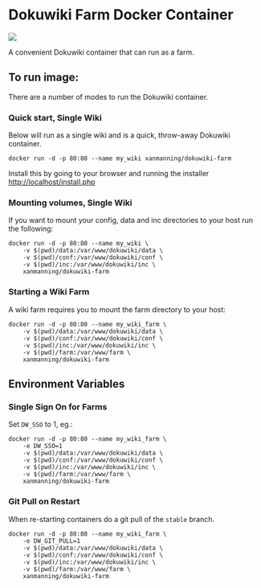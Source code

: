 # Dokuwiki Farm Docker Container

[![](https://images.microbadger.com/badges/image/xanmanning/dokuwiki-farm.svg)](https://microbadger.com/images/xanmanning/dokuwiki-farm "Get your own image badge on microbadger.com")

A convenient Dokuwiki container that can run as a farm.

## To run image:

There are a number of modes to run the Dokuwiki container.

### Quick start, Single Wiki

Below will run as a single wiki and is a quick, throw-away Dokuwiki container.

```
docker run -d -p 80:80 --name my_wiki xanmanning/dokuwiki-farm
```

Install this by going to your browser and running the installer
[http://localhost/install.php](http://localhost/install.php)

### Mounting volumes, Single Wiki

If you want to mount your config, data and inc directories to your host
run the following:

```
docker run -d -p 80:80 --name my_wiki \
    -v $(pwd)/data:/var/www/dokuwiki/data \
    -v $(pwd)/conf:/var/www/dokuwiki/conf \
    -v $(pwd)/inc:/var/www/dokuwiki/inc \
    xanmanning/dokuwiki-farm
```

### Starting a Wiki Farm

A wiki farm requires you to mount the farm directory to your host:

```
docker run -d -p 80:80 --name my_wiki_farm \
    -v $(pwd)/data:/var/www/dokuwiki/data \
    -v $(pwd)/conf:/var/www/dokuwiki/conf \
    -v $(pwd)/inc:/var/www/dokuwiki/inc \
    -v $(pwd)/farm:/var/www/farm \
    xanmanning/dokuwiki-farm
```

## Environment Variables

### Single Sign On for Farms

Set `DW_SSO` to 1, eg.:

```
docker run -d -p 80:80 --name my_wiki_farm \
    -e DW_SSO=1
    -v $(pwd)/data:/var/www/dokuwiki/data \
    -v $(pwd)/conf:/var/www/dokuwiki/conf \
    -v $(pwd)/inc:/var/www/dokuwiki/inc \
    -v $(pwd)/farm:/var/www/farm \
    xanmanning/dokuwiki-farm
```

### Git Pull on Restart

When re-starting containers do a git pull of the `stable` branch.

```
docker run -d -p 80:80 --name my_wiki_farm \
    -e DW_GIT_PULL=1
    -v $(pwd)/data:/var/www/dokuwiki/data \
    -v $(pwd)/conf:/var/www/dokuwiki/conf \
    -v $(pwd)/inc:/var/www/dokuwiki/inc \
    -v $(pwd)/farm:/var/www/farm \
    xanmanning/dokuwiki-farm
```
